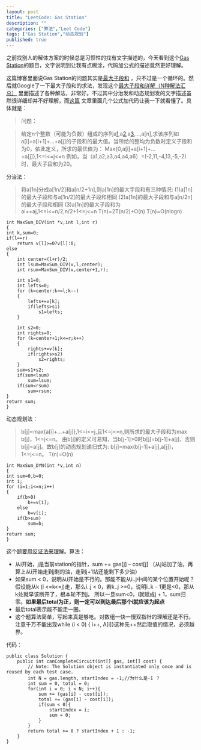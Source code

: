 ```yaml
---
layout: post
title: "LeetCode: Gas Station"
description: ""
categories: ["算法","Leet Code"]
tags: ["Gas Station","动态规划"]
published: true
---
```

之前找别人的解体方案的时候总是习惯性的找有文字描述的，今天看到这个[Gas Station][1]的题目，文字说明到让我有点糊涂，代码加公式的描述竟然更好理解。

这篇博客里面说Gas Station的问题其实是[最大子段和][2] ，只不过是一个循环的。然后就Google了一下最大子段和的求法，发现这个[最大子段和详解（N种解法汇总）][3] 里面描述了各种解法，非常好。不过其中分治发和动态规划发的文字描述虽然很详细却并不好理解，而[这篇][4] 文章里面几个公式加代码让我一下就看懂了。具体就是：

> 问题：

>  给定n个整数（可能为负数）组成的序列a[1],a[2],a[3],…,a[n],求该序列如a[i]+a[i+1]+…+a[j]的子段和的最大值。当所给的整均为负数时定义子段和为0，依此定义，所求的最优值为：
    Max{0,a[i]+a[i+1]+…+a[j]},1<=i<=j<=n
    例如，当（a1,a2,a3,a4,a4,a6）=(-2,11,-4,13,-5,-2)时，最大子段和为20。
    
分治法：

> 将a[1n]分成a[1n/2]和a[n/2+1n],则a[1n]的最大字段和有三种情况:
    (1)a[1n]的最大子段和与a[1n/2]的最大子段和相同
    (2)a[1n]的最大子段和与a[n/2n]的最大子段和相同
    (3)a[1n]的最大子段和为ai++aj,1<=i<=n/2,n/2+1<=j<=n
    T(n)=2T(n/2)+O(n)
    T(n)=O(nlogn)
 
    
    int MaxSum_DIV(int *v,int l,int r)
    {
    int k,sum=0;
    if(l==r)
        return v[l]>=0?v[l]:0;
    else
    {
        int center=(l+r)/2;
        int lsum=MaxSum_DIV(v,l,center);
        int rsum=MaxSum_DIV(v,center+1,r);

        int s1=0;
        int lefts=0;
        for (k=center;k>=l;k--)
        {
            lefts+=v[k];
            if(lefts>s1)
                s1=lefts;
        }

        int s2=0;
        int rights=0;
        for (k=center+1;k<=r;k++)
        {
            rights+=v[k];
            if(rights>s2)
                s2=rights;
        }
        sum=s1+s2;
        if(sum<lsum)
            sum=lsum;
        if(sum<rsum)
            sum=rsum;
    }
    return sum;
    }

动态规划法：
>b[j]=max{a[i]+...+a[j]},1<=i<=j,且1<=j<=n,则所求的最大子段和为max b[j]，1<=j<=n。
> 由b[j]的定义可易知，当b[j-1]>0时b[j]=b[j-1]+a[j]，否则b[j]=a[j]。故b[j]的动态规划递归式为:
>b[j]=max(b[j-1]+a[j],a[j])，1<=j<=n。
> T(n)=O(n)

    
    int MaxSum_DYN(int *v,int n)
    {
    int sum=0,b=0;
    int i;
    for (i=1;i<=n;i++)
    {
        if(b>0)
            b+=v[i];
        else
            b=v[i];
        if(b>sum)
            sum=b;
    }
    return sum;
    }
    
这个[题要用反证法来理解][5]。算法：

 - 从i开始，j是当前station的指针，sum += gas[j] – cost[j] （从j站加了油，再算上从i开始走到j剩的油，走到j+1站还能剩下多少油）
 - 如果sum < 0，说明从i开始是不行的。那能不能从i..j中间的某个位置开始呢？假设能从k (i <=k<=j)走，那么i..j < 0，若k..j >=0，说明i..k – 1更是<0，那从k处就早该断开了，根本轮不到j。
所以一旦sum<0，i就赋成j + 1，sum归零。**如果最后total为正，则一定可以到达最后那个i就应该为起点**
 - 最后total表示能不能走一圈。
 - 这个题算法简单，写起来真是够呛。对数组一快一慢双指针的理解还是不行。注意千万不能出现while (i < 0) { i++, A[i]}这种先++然后取值的情况，必须越界。

代码：

    public class Solution {
        public int canCompleteCircuit(int[] gas, int[] cost) {
            // Note: The Solution object is instantiated only once and is reused by each test case.
            int N = gas.length, startIndex = -1;//为什么是-1 ？
            int sum = 0, total = 0;
            for(int i = 0; i < N; i++){
                sum += (gas[i] - cost[i]);
                total += (gas[i] - cost[i]);
                if(sum < 0){
                    startIndex = i; 
                    sum = 0;
                }
            }
            return total >= 0 ? startIndex + 1 : -1;
        }
    }


  [1]: http://oj.leetcode.com/problems/gas-station/
  [2]: http://www.cnblogs.com/TenosDoIt/p/3389924.html
  [3]: http://blog.csdn.net/zhong36060123/article/details/4381391
  [4]: http://www.cnblogs.com/hustcat/archive/2009/06/01/1493949.html
  [5]: http://leetcodenotes.wordpress.com/2013/11/21/leetcode-gas-station-%E8%BD%AC%E5%9C%88%E7%9A%84%E5%8A%A0%E6%B2%B9%E7%AB%99%E7%9C%8B%E8%83%BD%E4%B8%8D%E8%83%BD%E8%B5%B0%E4%B8%80%E5%9C%88/